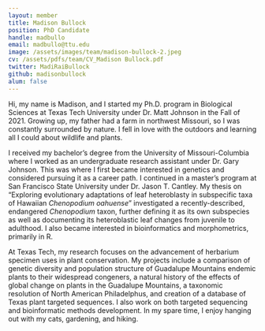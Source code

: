 ```yaml
---
layout: member
title: Madison Bullock
position: PhD Candidate
handle: madbullo
email: madbullo@ttu.edu
image: /assets/images/team/madison-bullock-2.jpeg
cv: /assets/pdfs/team/CV_Madison Bullock.pdf
twitter: MadiRaiBullock
github: madisonbullock
alum: false
---
```

Hi, my name is Madison, and I started my Ph.D. program in Biological Sciences at Texas Tech University under Dr. Matt Johnson in the Fall of 2021. Growing up, my father had a farm in northwest Missouri, so I was constantly surrounded by nature. I fell in love with the outdoors and learning all I could about wildlife and plants.

I received my bachelor’s degree from the University of Missouri-Columbia where I worked as an undergraduate research assistant under Dr. Gary Johnson. This was where I first became interested in genetics and considered pursuing it as a career path. I continued in a master’s program at San Francisco State University under Dr. Jason T. Cantley. My thesis on “Exploring evolutionary adaptations of leaf heteroblasty in subspecific taxa of Hawaiian *Chenopodium oahuense*” investigated a recently-described, endangered *Chenopodium* taxon, further defining it as its own subspecies as well as documenting its heteroblastic leaf changes from juvenile to adulthood. I also became interested in bioinformatics and morphometrics, primarily in R. 

 At Texas Tech, my research focuses on the advancement of herbarium specimen uses in plant conservation. My projects include a comparison of genetic diversity and population structure of Guadalupe Mountains endemic plants to their widespread congeners, a natural history of the effects of global change on plants in the Guadalupe Mountains, a taxonomic resolution of North American Philadelphus, and creation of a database of Texas plant targeted sequences. I also work on both targeted sequencing and bioinformatic methods development. In my spare time, I enjoy hanging out with my cats, gardening, and hiking.

